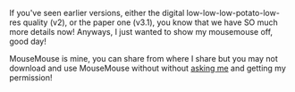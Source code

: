 <!-- <hl-img preview="/assets/img/media/art/MM2.png" alt="MouseMouse!" highlight="/assets/img/media/art/MM2.webp" style="width: 80%; max-height: 400px"></hl-img> -->
<hl-img preview="/assets/img/media/art/MM2.png" alt="MouseMouse!" highlight="/assets/img/media/art/MM2.webp" style="max-width: 550px"></hl-img>

If you've seen earlier versions, either the digital low-low-low-potato-low-res quality (v2), or the paper one (v3.1), you know that we have SO much more details now! Anyways, I just wanted to show my mousemouse off, good day!

<span class="notion">MouseMouse is mine, you can share from where I share but you may not download and use MouseMouse without without [asking me](mailto:mar@strawmelonjuice.com) and getting my permission!</span>